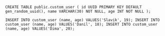 `
CREATE TABLE public.custom_user (
    id UUID PRIMARY KEY DEFAULT gen_random_uuid(),
    name VARCHAR(30) NOT NULL,
    age INT NOT NULL
);
`

`
INSERT INTO custom_user (name, age) VALUES('Slavik', 19);
INSERT INTO custom_user (name, age) VALUES('Danil', 18);
INSERT INTO custom_user (name, age) VALUES('Dima', 20);
`
